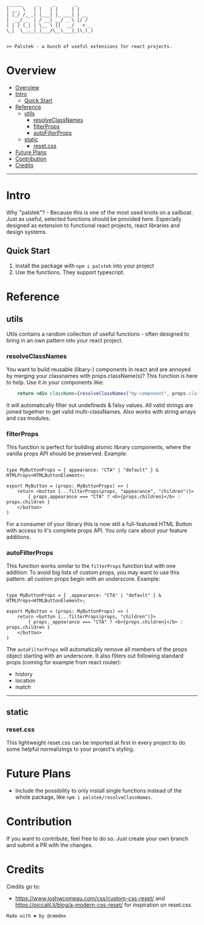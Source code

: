 
```
______     _     _       _      
| ___ \   | |   | |     | |     
| |_/ /_ _| |___| |_ ___| | __  
|  __/ _` | / __| __/ _ \ |/ /  
| | | (_| | \__ \ ||  __/   < _ 
\_|  \__,_|_|___/\__\___|_|\_(_)
                                
                              
>> Palstek - a bunch of useful extensions for react projects.
```



# Overview

- [Overview](#overview)
- [Intro](#intro)
  - [Quick Start](#quick-start)
- [Reference](#reference)
  - [utils](#utils)
    - [resolveClassNames](#resolveclassnames)
    - [filterProps](#filterprops)
    - [autoFilterProps](#autofilterprops)
  - [static](#static)
    - [reset.css](#resetcss)
- [Future Plans](#future-plans)
- [Contribution](#contribution)
- [Credits](#credits)

---

# Intro

Why "palstek"? - Because this is one of the most used knots on a sailboat. Just as useful, selected functions should be provided here. Especially designed as extension to functional react projects, react libraries and design systems.

## Quick Start

1. Install the package with `npm i palstek` into your project
2. Use the functions. They support typescript.

# Reference

## utils

Utils contains a random collection of useful functions - often designed to bring in an own pattern into your react project.

### resolveClassNames

You want to build reusable (libary-) components in react and are annoyed by merging your classnames with props.className(s)?
This function is here to help. Use it in your components like:

```jsx
    return <div className={resolveClassNames("my-component", props.className, someCondition && "modifier-class")}>{/*...*/}</div>
```

It will automatically filter out undefineds & falsy values. All valid strings are joined together to get valid multi-classNames. Also works with string arrays and css modules.


### filterProps

This function is perfect for building atomic library components, where the vanilla props API should be preserved.
Example:

```tsx

type MyButtonProps = { appearance: "CTA" | "default" } & HTMLProps<HTMLButtonElement>;

export MyButton = (props: MyButtonProps) => (
    return <button {...filterProps(props, "appearance", "children")}>
        { props.appearance === "CTA" ? <b>{props.children}</b> : props.children }
    </button>
)

```

For a consumer of your library this is now still a full-featured HTML Button with access to it's complete props API. You only care about your feature additions.

### autoFilterProps

This function works similar to the `filterProps` function but with one addition: To avoid big lists of custom props, you may want to use this pattern: all custom props begin with an underscore.
Example: 

```tsx

type MyButtonProps = { _appearance: "CTA" | "default" } & HTMLProps<HTMLButtonElement>;

export MyButton = (props: MyButtonProps) => (
    return <button {...filterProps(props, "children")}>
        { props._appearance === "CTA" ? <b>{props.children}</b> : props.children }
    </button>
)

```

The `autoFilterProps` will automatically remove all members of the props object starting with an underscore. It also filters out following standard props (coming for example from react router): 

- history
- location
- match

---





## static

### reset.css

This lightweight reset.css can be imported at first in every project to do some helpful normalizings to your project's styling. 

# Future Plans

- Include the possibility to only install single functions instead of the whole package, like `npm i palstek/resolveClassNames`.

# Contribution

If you want to contribute, feel free to do so. Just create your own branch and submit a PR with the changes.

# Credits

Credits go to:
- https://www.joshwcomeau.com/css/custom-css-reset/ and https://piccalil.li/blog/a-modern-css-reset/ for inspiration on reset.css

`Made with ❤ by @cmmdmx`
